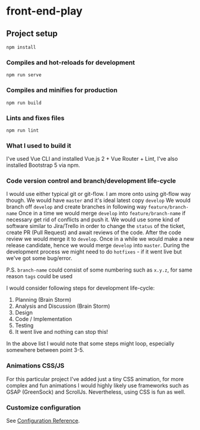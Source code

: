 # front-end-play

## Project setup
```
npm install
```

### Compiles and hot-reloads for development
```
npm run serve
```

### Compiles and minifies for production
```
npm run build
```

### Lints and fixes files
```
npm run lint
```

### What I used to build it
I've used Vue CLI and installed Vue.js 2 + Vue Router + Lint, I've also installed Bootstrap 5 via npm.

### Code version control and branch/development life-cycle  
I would use either typical git or git-flow. I am more onto using git-flow way though. 
We would have `master` and it's ideal latest copy `develop` 
We would branch off `develop` and create branches in following way `feature/branch-name` 
Once in a time we would merge `develop` into `feature/branch-name` if necessary get rid of 
conflicts and push it. We would use some kind of software similar to Jira/Trello in order 
to change the `status` of the ticket, create PR (Pull Request) and await reviews of the code. 
After the code review we would merge it to `develop`. Once in a while we would make a new release 
candidate, hence we would merge `develop` into `master`. During the development process we might 
need to do `hotfixes` - if it went live but we've got some bug/error.  

P.S. `branch-name` could consist of some numbering such as `x.y.z`, for same reason `tags` could be used

I would consider following steps for development life-cycle:
1. Planning (Brain Storm)
2. Analysis and Discussion (Brain Storm)
3. Design
4. Code / Implementation
5. Testing
6. It went live and nothing can stop this!

In the above list I would note that some steps might loop, especially somewhere between point 3-5.

### Animations CSS/JS
For this particular project I've added just a tiny CSS animation, for more complex and fun animations I would highly
likely use frameworks such as GSAP (GreenSock) and ScrollJs. Nevertheless, using CSS is fun as well.

### Customize configuration
See [Configuration Reference](https://cli.vuejs.org/config/).
